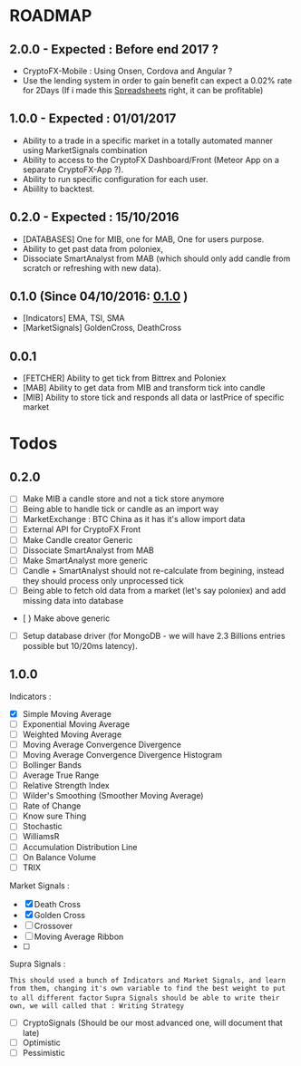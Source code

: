 # ROADMAP

## 2.0.0 - Expected : Before end 2017 ? 
* CryptoFX-Mobile : Using Onsen, Cordova and Angular ? 
* Use the lending system in order to gain benefit can expect a 0.02% rate for 2Days (If i made this [Spreadsheets](https://docs.google.com/spreadsheets/d/1k1xu97SYNyJL7alMIsPpcDy87L3-fM_KLuZmwXlvrMY/edit?usp=sharing) right, it can be profitable)

## 1.0.0 - Expected : 01/01/2017
* Ability to a trade in a specific market in a totally automated manner using MarketSignals combination
* Ability to access to the CryptoFX Dashboard/Front (Meteor App on a separate CryptoFX-App ?).
* Ability to run specific configuration for each user.
* Abiility to backtest.
 
## 0.2.0 - Expected : 15/10/2016
* [DATABASES] One for MIB, one for MAB, One for users purpose.
* Ability to get past data from poloniex, 
* Dissociate SmartAnalyst from MAB (which should only add candle from scratch or refreshing with new data).

## 0.1.0 (Since 04/10/2016: [0.1.0](https://github.com/Alex-Werner/CryptoFX/tree/0.1.0) )
* [Indicators] EMA, TSI, SMA
* [MarketSignals] GoldenCross, DeathCross

## 0.0.1
* [FETCHER] Ability to get tick from Bittrex and Poloniex
* [MAB] Ability to get data from MIB and transform tick into candle
* [MIB] Ability to store tick and responds all data or lastPrice of specific market


# Todos 

## 0.2.0
- [ ] Make MIB a candle store and not a tick store anymore
- [ ] Being able to handle tick or candle as an import way
- [ ] MarketExchange : BTC China as it has it's allow import data
- [ ] External API for CryptoFX Front
- [ ] Make Candle creator Generic
- [ ] Dissociate SmartAnalyst from MAB
- [ ] Make SmartAnalyst more generic
- [ ] Candle + SmartAnalyst should not re-calculate from begining, instead they should process only unprocessed tick
- [ ] Being able to fetch old data from a market (let's say poloniex) and add missing data into database 
- [ } Make above generic
- [ ] Setup database driver (for MongoDB - we will have 2.3 Billions entries possible but 10/20ms latency). 


## 1.0.0 

Indicators : 
- [X] Simple Moving Average
- [ ] Exponential Moving Average
- [ ] Weighted Moving Average
- [ ] Moving Average Convergence Divergence
- [ ] Moving Average Convergence Divergence Histogram
- [ ] Bollinger Bands
- [ ] Average True Range
- [ ] Relative Strength Index
- [ ] Wilder's Smoothing (Smoother Moving Average)
- [ ] Rate of Change 
- [ ] Know sure Thing
- [ ] Stochastic 
- [ ] WilliamsR
- [ ] Accumulation Distribution Line
- [ ] On Balance Volume
- [ ] TRIX

Market Signals : 

- [X] Death Cross
- [X] Golden Cross
- [ ] Crossover
- [ ] Moving Average Ribbon
- [ ]

Supra Signals : 

```This should used a bunch of Indicators and Market Signals, and learn from them, changing it's own variable to find the best weight to put to all different factor```
```Supra Signals should be able to write their own, we will called that : Writing Strategy```

- [ ] CryptoSignals (Should be our most advanced one, will document that late)
- [ ] Optimistic 
- [ ] Pessimistic